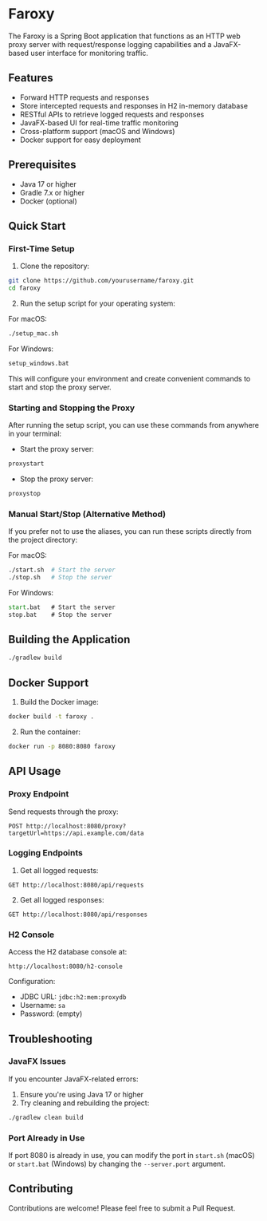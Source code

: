 # Faroxy

The Faroxy is a Spring Boot application that functions as an HTTP web proxy server with request/response logging capabilities and a JavaFX-based user interface for monitoring traffic.

## Features

- Forward HTTP requests and responses
- Store intercepted requests and responses in H2 in-memory database
- RESTful APIs to retrieve logged requests and responses
- JavaFX-based UI for real-time traffic monitoring
- Cross-platform support (macOS and Windows)
- Docker support for easy deployment

## Prerequisites

- Java 17 or higher
- Gradle 7.x or higher
- Docker (optional)

## Quick Start

### First-Time Setup

1. Clone the repository:
```bash
git clone https://github.com/yourusername/faroxy.git
cd faroxy
```

2. Run the setup script for your operating system:

For macOS:
```bash
./setup_mac.sh
```

For Windows:
```cmd
setup_windows.bat
```

This will configure your environment and create convenient commands to start and stop the proxy server.

### Starting and Stopping the Proxy

After running the setup script, you can use these commands from anywhere in your terminal:

- Start the proxy server:
```bash
proxystart
```

- Stop the proxy server:
```bash
proxystop
```

### Manual Start/Stop (Alternative Method)

If you prefer not to use the aliases, you can run these scripts directly from the project directory:

For macOS:
```bash
./start.sh  # Start the server
./stop.sh   # Stop the server
```

For Windows:
```cmd
start.bat   # Start the server
stop.bat    # Stop the server
```

## Building the Application

```bash
./gradlew build
```

## Docker Support

1. Build the Docker image:
```bash
docker build -t faroxy .
```

2. Run the container:
```bash
docker run -p 8080:8080 faroxy
```

## API Usage

### Proxy Endpoint

Send requests through the proxy:
```
POST http://localhost:8080/proxy?targetUrl=https://api.example.com/data
```

### Logging Endpoints

1. Get all logged requests:
```
GET http://localhost:8080/api/requests
```

2. Get all logged responses:
```
GET http://localhost:8080/api/responses
```

### H2 Console

Access the H2 database console at:
```
http://localhost:8080/h2-console
```

Configuration:
- JDBC URL: `jdbc:h2:mem:proxydb`
- Username: `sa`
- Password: (empty)

## Troubleshooting

### JavaFX Issues

If you encounter JavaFX-related errors:
1. Ensure you're using Java 17 or higher
2. Try cleaning and rebuilding the project:
```bash
./gradlew clean build
```

### Port Already in Use

If port 8080 is already in use, you can modify the port in `start.sh` (macOS) or `start.bat` (Windows) by changing the `--server.port` argument.

## Contributing

Contributions are welcome! Please feel free to submit a Pull Request.
